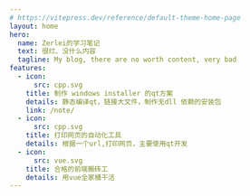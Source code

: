```yaml
---
# https://vitepress.dev/reference/default-theme-home-page
layout: home
hero:
  name: Zerlei的学习笔记
  text: 很烂、没什么内容
  tagline: My blog, there are no worth content, very bad
features:
  - icon: 
      src: cpp.svg
    title: 制作 windows installer 的qt方案 
    details: 静态编译qt，链接大文件，制作无dll 依赖的安装包
    link: /note/
  - icon:
      src: cpp.svg
    title: 打印网页的自动化工具
    details: 根据一个url,打印网页，主要使用qt开发
  - icon:
      src: vue.svg
    title: 合格的前端搬砖工
    details: 用vue全家桶干活
---
```

<script setup>
import home  from "./home.vue";

</script>
<home />